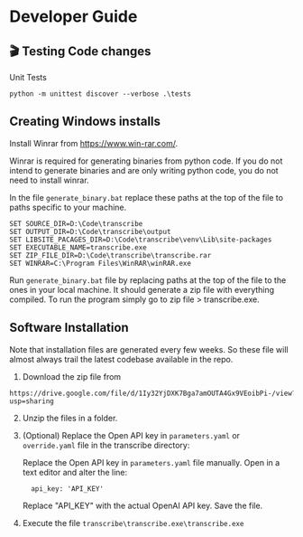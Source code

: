 # Developer Guide #

## 🎬 Testing Code changes

Unit Tests

```
python -m unittest discover --verbose .\tests
```

## Creating Windows installs

Install Winrar from https://www.win-rar.com/.

Winrar is required for generating binaries from python code. If you do not intend to generate binaries and are only writing python code, you do not need to install winrar. 

In the file ```generate_binary.bat``` replace these paths at the top of the file to paths specific to your machine. 

```
SET SOURCE_DIR=D:\Code\transcribe  
SET OUTPUT_DIR=D:\Code\transcribe\output
SET LIBSITE_PACAGES_DIR=D:\Code\transcribe\venv\Lib\site-packages
SET EXECUTABLE_NAME=transcribe.exe
SET ZIP_FILE_DIR=D:\Code\transcribe\transcribe.rar
SET WINRAR=C:\Program Files\WinRAR\winRAR.exe
```

Run ```generate_binary.bat``` file by replacing paths at the top of the file to the ones in your local machine. It should generate a zip file with everything compiled. To run the program simply go to zip file > transcribe.exe.

## Software Installation

Note that installation files are generated every few weeks. So these file will almost always trail the latest codebase available in the repo.

1. Download the zip file from
```
https://drive.google.com/file/d/1Iy32YjDXK7Bga7amOUTA4Gx9VEoibPi-/view?usp=sharing
```
2. Unzip the files in a folder.

3. (Optional) Replace the Open API key in `parameters.yaml` or `override.yaml` file in the transcribe directory:

   Replace the Open API key in `parameters.yaml` file manually. Open in a text editor and alter the line:

      ```
        api_key: 'API_KEY'
      ```
      Replace "API_KEY" with the actual OpenAI API key. Save the file.

4. Execute the file `transcribe\transcribe.exe\transcribe.exe`
